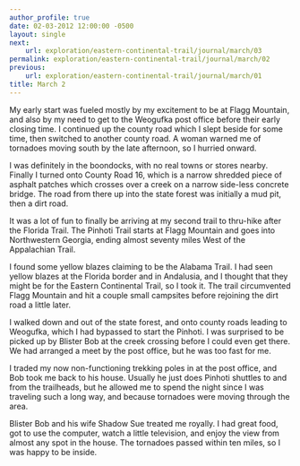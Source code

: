 ```yaml
---
author_profile: true
date: 02-03-2012 12:00:00 -0500
layout: single
next:
    url: exploration/eastern-continental-trail/journal/march/03
permalink: exploration/eastern-continental-trail/journal/march/02
previous:
    url: exploration/eastern-continental-trail/journal/march/01
title: March 2
---
```

My early start was fueled mostly by my excitement to be at Flagg Mountain, and also by my need to get to the Weogufka post office before their early closing time. I continued up the county road which I slept beside for some time, then switched to another county road. A woman warned me of tornadoes moving south by the late afternoon, so I hurried onward.

I was definitely in the boondocks, with no real towns or stores nearby. Finally I turned onto County Road 16, which is a narrow shredded piece of asphalt patches which crosses over a creek on a narrow side-less concrete bridge. The road from there up into the state forest was initially a mud pit, then a dirt road.

It was a lot of fun to finally be arriving at my second trail to thru-hike after the Florida Trail. The Pinhoti Trail starts at Flagg Mountain and goes into Northwestern Georgia, ending almost seventy miles West of the Appalachian Trail.

I found some yellow blazes claiming to be the Alabama Trail. I had seen yellow blazes at the Florida border and in Andalusia, and I thought that they might be for the Eastern Continental Trail, so I took it. The trail circumvented Flagg Mountain and hit a couple small campsites before rejoining the dirt road a little later.

I walked down and out of the state forest, and onto county roads leading to Weogufka, which I had bypassed to start the Pinhoti. I was surprised to be picked up by Blister Bob at the creek crossing before I could even get there. We had arranged a meet by the post office, but he was too fast for me.

I traded my now non-functioning trekking poles in at the post office, and Bob took me back to his house. Usually he just does Pinhoti shuttles to and from the trailheads, but he allowed me to spend the night since I was traveling such a long way, and because tornadoes were moving through the area.

Blister Bob and his wife Shadow Sue treated me royally. I had great food, got to use the computer, watch a little television, and enjoy the view from almost any spot in the house. The tornadoes passed within ten miles, so I was happy to be inside.